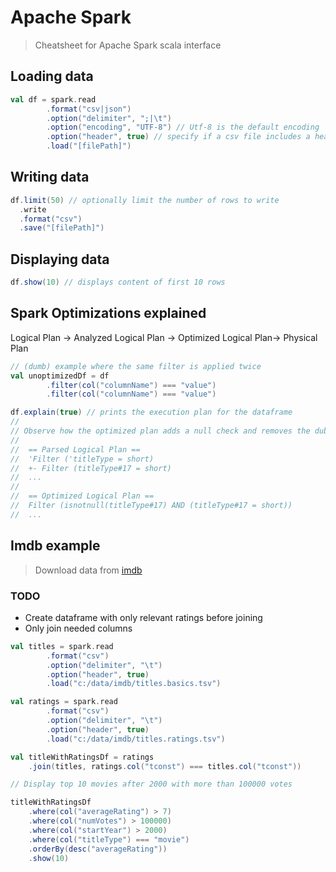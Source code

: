 # Apache Spark
> Cheatsheet for Apache Spark scala interface

## Loading data

```scala
val df = spark.read
        .format("csv|json") 
        .option("delimiter", ";|\t")
        .option("encoding", "UTF-8") // Utf-8 is the default encoding
        .option("header", true) // specify if a csv file includes a header row.
        .load("[filePath]")
```

## Writing data
```scala
df.limit(50) // optionally limit the number of rows to write
  .write
  .format("csv")
  .save("[filePath]")
```

## Displaying data
```scala
df.show(10) // displays content of first 10 rows
```

## Spark Optimizations explained
Logical Plan -> Analyzed Logical Plan -> Optimized Logical Plan-> Physical Plan


```scala
// (dumb) example where the same filter is applied twice
val unoptimizedDf = df
        .filter(col("columnName") === "value")
        .filter(col("columnName") === "value")

df.explain(true) // prints the execution plan for the dataframe
//
// Observe how the optimized plan adds a null check and removes the dubplicate filter
//
//  == Parsed Logical Plan ==
//  'Filter ('titleType = short)
//  +- Filter (titleType#17 = short)
//  ...
//  
//  == Optimized Logical Plan ==
//  Filter (isnotnull(titleType#17) AND (titleType#17 = short))
//  ...
```

## Imdb example

> Download data from [imdb](https://www.imdb.com/interfaces/)

### TODO
* Create dataframe with only relevant ratings before joining
* Only join needed columns

```scala
val titles = spark.read
        .format("csv") 
        .option("delimiter", "\t")
        .option("header", true) 
        .load("c:/data/imdb/titles.basics.tsv")

val ratings = spark.read
        .format("csv") 
        .option("delimiter", "\t")
        .option("header", true) 
        .load("c:/data/imdb/titles.ratings.tsv")

val titleWithRatingsDf = ratings
    .join(titles, ratings.col("tconst") === titles.col("tconst"))

// Display top 10 movies after 2000 with more than 100000 votes

titleWithRatingsDf
    .where(col("averageRating") > 7)
    .where(col("numVotes") > 100000)
    .where(col("startYear") > 2000)
    .where(col("titleType") === "movie")
    .orderBy(desc("averageRating"))
    .show(10)
```